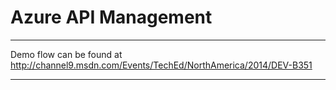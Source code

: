 ﻿<a name="title"></a>
# Azure API Management #

---

Demo flow can be found at http://channel9.msdn.com/Events/TechEd/NorthAmerica/2014/DEV-B351  

---
